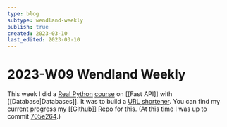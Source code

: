 ```yaml
---
type: blog
subtype: wendland-weekly
publish: true
created: 2023-03-10
last_edited: 2023-03-10
---
```

# 2023-W09 Wendland Weekly

This week I did a [Real Python](https://realpython.com/) [course](https://realpython.com/courses/url-shortener-fastapi/) on [[Fast API]] with [[Database|Databases]]. It was to build a [URL shortener](https://realpython.com/courses/url-shortener-fastapi/). You can find my current progress my [[Github]] [Repo](https://github.com/AlexWendland/fastAPI-test) for this. (At this time I was up to commit [705e264](https://github.com/AlexWendland/fastAPI-test/commit/705e2642a5592a8323b71048cbed856efcc48001).)

